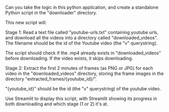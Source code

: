 Can you take the logic in this python application, and create a standalone Python script in the "downloader" directory.

This new script will:

Stage 1: Read a text file called "youtube-urls.txt" containing youtube urls, and download all the videos into a directory called "downloaded_videos". The filename should be the id of the Youtube video (the "v" querystring).

The script should check if the .mp4 already exists in "downloaded_videos" before downloading. If the video exists, it skips downloading.

Stage 2: Extract the first 2 minutes of frames (as PNG or JPG) for each video in the "downloaded_videos" directory, storing the frame images in the directory "extracted_frames/{youtube_id}/". 

"{youtube_id}" should be the id (the "v" querystring) of the youtube video.

Use Streamlit to display this script, with Streamlit showing its progress in both downloading and which stage (1 or 2) it's at.